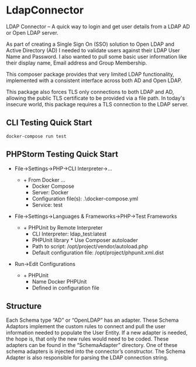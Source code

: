 # LdapConnector
LDAP Connector – A quick way to login and get user details from a LDAP AD or Open LDAP server.

As part of creating a Single Sign On (SSO) solution to Open LDAP and Active Directory (AD) I needed to validate users 
against their LDAP User Name and Password.  I also wanted to pull some basic user information like their display name, 
Email address and Group Membership.

This composer package provides that very limited LDAP functionality, implemented with a consistent interface across 
both AD and Open LDAP.

This package also forces TLS only connections to both LDAP and AD, allowing the public TLS certificate to be provided 
via a file path.  In today's insecure world, this package requires a TLS connection to the LDAP server.

## CLI Testing Quick Start 
`docker-compose run test`

## PHPStorm Testing Quick Start

* File->Settings->PHP->CLI Interpreter->...
  * \+ From Docker ...
    * Docker Compose
    * Server: Docker
    * Configuration file(s):  .\docker-compose.yml
    * Service: test

* File->Settings->Languages & Frameworks->PHP->Test Frameworks
  * \+ PHPUnit by Remote Interpreter 
    * CLI Interpreter: ldap_test:latest
    * PHPUnit library * Use Composer autoloader
    * Path to script: /opt/project/vendor/autoload.php
    * Default configuration file: /opt/project/phpunit.xml.dist

* Run->Edit Configurations
  * \+ PHPUnit
    * Name Docker PHPUnit
    * Defined in configuration file

## Structure

Each Schema type “AD” or “OpenLDAP” has an adapter.  These Schema Adaptors implement the custom rules to connect and 
pull the user information needed to populate the User Entity.  If a new adapter is needed, the hope is, that only the 
new rules would need to be coded.  These adapters can be found in the “SchemaAdapter” directory.  One of these schema 
adapters is injected into the connector’s constructor.  The Schema Adapter is also responsible for parsing the LDAP 
connection string.

